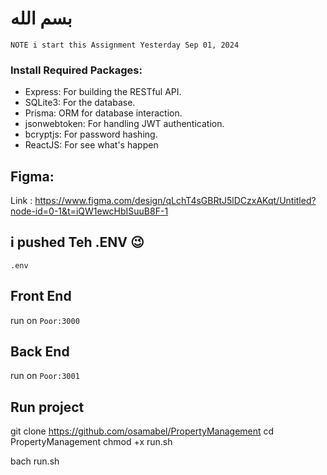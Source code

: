 #  بسم الله

`NOTE i start this Assignment Yesterday Sep 01, 2024`

### Install Required Packages:

- Express: For building the RESTful API.
- SQLite3: For the database.
- Prisma: ORM for database interaction.
- jsonwebtoken: For handling JWT authentication.
- bcryptjs: For password hashing.
- ReactJS: For see what's happen


## Figma:
Link : https://www.figma.com/design/qLchT4sGBRtJ5lDCzxAKqt/Untitled?node-id=0-1&t=iQW1ewcHbISuuB8F-1


## i pushed Teh .ENV 😉 
`.env`

## Front End
run on `Poor:3000`


## Back End
run on `Poor:3001`

## Run project
git clone https://github.com/osamabel/PropertyManagement
cd PropertyManagement
chmod +x run.sh

bach run.sh